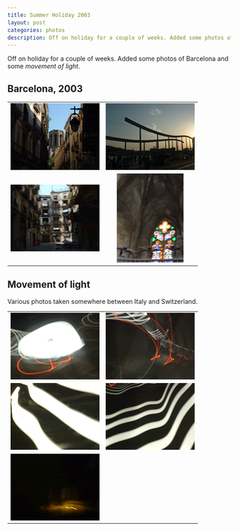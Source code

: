 ```yaml
---
title: Summer Holiday 2003
layout: post
categories: photos
description: Off on holiday for a couple of weeks. Added some photos of <a Barcelona and some movement of light.
---
```

Off on holiday for a couple of weeks. Added some photos of Barcelona and some _movement of light_.

## Barcelona, 2003

<table>
<tr>
<td align="center"><img class="image_border" src="/assets/photos/barcelona/20030712-23.png" width=200 height=150></td>
<td align="center"><img class="image_border" src="/assets/photos/barcelona/20030712-40.png" width=200 height=150></td>
</tr>
<tr>
<td align="center"><img class="image_border" src="/assets/photos/barcelona/20030713-79.png" width=200 height=150></td>
<td align="center"><img class="image_border" src="/assets/photos/barcelona/20030714-87.png" width=150 height=200></td>
</tr>
</table>

## Movement of light

Various photos taken somewhere between Italy and Switzerland.

<table>
<tr>
<td align="center"><img src="/assets/photos/light/20030423-567.png" width=200 height=150></td>
<td align="center"><img src="/assets/photos/light/20030423-564.png" width=200 height=150></td>
</tr>
<tr>
<td align="center"><img src="/assets/photos/light/20030423-563.png" width=200 height=150></td>
<td align="center"><img src="/assets/photos/light/20030423-560.png" width=200 height=150></td>
</tr>
<tr>
<td align="center"><img src="/assets/photos/light/20021225-15.png" width=200 height=150></td>
<td>&nbsp;</td>
</tr>
</table>
